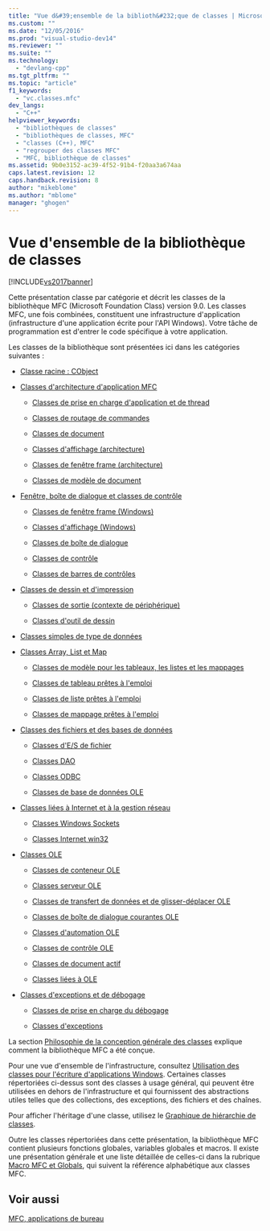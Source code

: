 ```yaml
---
title: "Vue d&#39;ensemble de la biblioth&#232;que de classes | Microsoft Docs"
ms.custom: ""
ms.date: "12/05/2016"
ms.prod: "visual-studio-dev14"
ms.reviewer: ""
ms.suite: ""
ms.technology: 
  - "devlang-cpp"
ms.tgt_pltfrm: ""
ms.topic: "article"
f1_keywords: 
  - "vc.classes.mfc"
dev_langs: 
  - "C++"
helpviewer_keywords: 
  - "bibliothèques de classes"
  - "bibliothèques de classes, MFC"
  - "classes (C++), MFC"
  - "regrouper des classes MFC"
  - "MFC, bibliothèque de classes"
ms.assetid: 9b0e3152-ac39-4f52-91b4-f20aa3a674aa
caps.latest.revision: 12
caps.handback.revision: 8
author: "mikeblome"
ms.author: "mblome"
manager: "ghogen"
---
```

# Vue d&#39;ensemble de la biblioth&#232;que de classes
[!INCLUDE[vs2017banner](../assembler/inline/includes/vs2017banner.md)]

Cette présentation classe par catégorie et décrit les classes de la bibliothèque MFC \(Microsoft Foundation Class\) version 9.0.  Les classes MFC, une fois combinées, constituent une infrastructure d'application \(infrastructure d'une application écrite pour l'API Windows\).  Votre tâche de programmation est d'entrer le code spécifique à votre application.  
  
 Les classes de la bibliothèque sont présentées ici dans les catégories suivantes :  
  
-   [Classe racine : CObject](../mfc/root-class-cobject.md)  
  
-   [Classes d'architecture d'application MFC](../mfc/mfc-application-architecture-classes.md)  
  
    -   [Classes de prise en charge d'application et de thread](../mfc/application-and-thread-support-classes.md)  
  
    -   [Classes de routage de commandes](../mfc/command-routing-classes.md)  
  
    -   [Classes de document](../mfc/document-classes.md)  
  
    -   [Classes d'affichage \(architecture\)](../mfc/view-classes-architecture.md)  
  
    -   [Classes de fenêtre frame \(architecture\)](../mfc/frame-window-classes-architecture.md)  
  
    -   [Classes de modèle de document](../mfc/document-template-classes.md)  
  
-   [Fenêtre, boîte de dialogue et classes de contrôle](../mfc/window-dialog-and-control-classes.md)  
  
    -   [Classes de fenêtre frame \(Windows\)](../mfc/frame-window-classes-windows.md)  
  
    -   [Classes d'affichage \(Windows\)](../mfc/view-classes-windows.md)  
  
    -   [Classes de boîte de dialogue](../mfc/dialog-box-classes.md)  
  
    -   [Classes de contrôle](../mfc/control-classes.md)  
  
    -   [Classes de barres de contrôles](../mfc/control-bar-classes.md)  
  
-   [Classes de dessin et d'impression](../mfc/drawing-and-printing-classes.md)  
  
    -   [Classes de sortie \(contexte de périphérique\)](../mfc/output-device-context-classes.md)  
  
    -   [Classes d'outil de dessin](../mfc/drawing-tool-classes.md)  
  
-   [Classes simples de type de données](../mfc/simple-data-type-classes.md)  
  
-   [Classes Array, List et Map](../mfc/array-list-and-map-classes.md)  
  
    -   [Classes de modèle pour les tableaux, les listes et les mappages](../mfc/template-classes-for-arrays-lists-and-maps.md)  
  
    -   [Classes de tableau prêtes à l'emploi](../mfc/ready-to-use-array-classes.md)  
  
    -   [Classes de liste prêtes à l'emploi](../mfc/ready-to-use-list-classes.md)  
  
    -   [Classes de mappage prêtes à l'emploi](../mfc/ready-to-use-map-classes.md)  
  
-   [Classes des fichiers et des bases de données](../mfc/file-and-database-classes.md)  
  
    -   [Classes d'E\/S de fichier](../mfc/file-i-o-classes.md)  
  
    -   [Classes DAO](../mfc/dao-classes.md)  
  
    -   [Classes ODBC](../mfc/odbc-classes.md)  
  
    -   [Classes de base de données OLE](../mfc/ole-db-classes.md)  
  
-   [Classes liées à Internet et à la gestion réseau](../mfc/internet-and-networking-classes.md)  
  
    -   [Classes Windows Sockets](../mfc/windows-sockets-classes.md)  
  
    -   [Classes Internet win32](../mfc/win32-internet-classes.md)  
  
-   [Classes OLE](../mfc/ole-classes.md)  
  
    -   [Classes de conteneur OLE](../mfc/ole-container-classes.md)  
  
    -   [Classes serveur OLE](../mfc/ole-server-classes.md)  
  
    -   [Classes de transfert de données et de glisser\-déplacer OLE](../mfc/ole-drag-and-drop-and-data-transfer-classes.md)  
  
    -   [Classes de boîte de dialogue courantes OLE](../mfc/ole-common-dialog-classes.md)  
  
    -   [Classes d'automation OLE](../mfc/ole-automation-classes.md)  
  
    -   [Classes de contrôle OLE](../mfc/ole-control-classes.md)  
  
    -   [Classes de document actif](../mfc/active-document-classes.md)  
  
    -   [Classes liées à OLE](../mfc/ole-related-classes.md)  
  
-   [Classes d'exceptions et de débogage](../mfc/debugging-and-exception-classes.md)  
  
    -   [Classes de prise en charge du débogage](../mfc/debugging-support-classes.md)  
  
    -   [Classes d'exceptions](../mfc/exception-classes.md)  
  
 La section [Philosophie de la conception générale des classes](../mfc/general-class-design-philosophy.md) explique comment la bibliothèque MFC a été conçue.  
  
 Pour une vue d'ensemble de l'infrastructure, consultez [Utilisation des classes pour l'écriture d'applications Windows](../mfc/using-the-classes-to-write-applications-for-windows.md).  Certaines classes répertoriées ci\-dessus sont des classes à usage général, qui peuvent être utilisées en dehors de l'infrastructure et qui fournissent des abstractions utiles telles que des collections, des exceptions, des fichiers et des chaînes.  
  
 Pour afficher l'héritage d'une classe, utilisez le [Graphique de hiérarchie de classes](../mfc/hierarchy-chart.md).  
  
 Outre les classes répertoriées dans cette présentation, la bibliothèque MFC contient plusieurs fonctions globales, variables globales et macros.  Il existe une présentation générale et une liste détaillée de celles\-ci dans la rubrique [Macro MFC et Globals](../mfc/reference/mfc-macros-and-globals.md), qui suivent la référence alphabétique aux classes MFC.  
  
## Voir aussi  
 [MFC, applications de bureau](../mfc/mfc-desktop-applications.md)